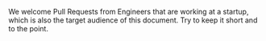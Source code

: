 We welcome Pull Requests from Engineers that are working at a startup, which is also the target audience of this document. Try to keep it short and to the point.
